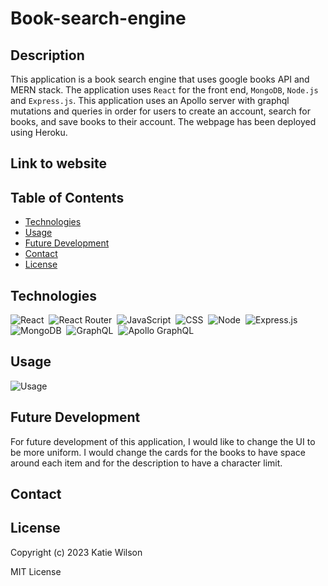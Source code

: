# Book-search-engine

## Description
This application is a book search engine that uses google books API and MERN stack. The application uses `React` for the front end, `MongoDB`, `Node.js` and `Express.js`. This application uses an Apollo server with graphql mutations and queries in order for users to create an account, search for books, and save books to their account. The webpage has been deployed using Heroku. 

## Link to website

## Table of Contents
* [Technologies](##technologies)
* [Usage](##usage)
* [Future Development](##future-development)
* [Contact](##contact)
* [License](##license)

## Technologies
![React](https://img.shields.io/badge/React-20232A?style=for-the-badge&logo=react&logoColor=61DAFB)&nbsp;
![React Router](https://img.shields.io/badge/React_Router-CA4245?style=for-the-badge&logo=react-router&logoColor=white)&nbsp;
![JavaScript](https://img.shields.io/badge/JavaScript-323330?style=for-the-badge&logo=javascript&logoColor=F7DF1E)&nbsp;
![CSS](https://img.shields.io/badge/CSS3-1572B6?style=for-the-badge&logo=css3&logoColor=white)&nbsp;
![Node](https://img.shields.io/badge/Node.js-339933?style=for-the-badge&logo=nodedotjs&logoColor=white)&nbsp;
![Express.js](https://img.shields.io/badge/Express.js-000000?style=for-the-badge&logo=express&logoColor=white)&nbsp;
![MongoDB](https://img.shields.io/badge/MongoDB-4EA94B?style=for-the-badge&logo=mongodb&logoColor=white)&nbsp;
![GraphQL](https://img.shields.io/badge/GraphQl-E10098?style=for-the-badge&logo=graphql&logoColor=white)&nbsp;
![Apollo GraphQL](https://img.shields.io/badge/Apollo%20GraphQL-311C87?&style=for-the-badge&logo=Apollo%20GraphQL&logoColor=white)&nbsp;


## Usage
![Usage](C:\Users\kmcwi\bootcamp\challenges\Book-search-engine\client\public\Book-Search-Engine.gif)

## Future Development
For future development of this application, I would like to change the UI to be more uniform. I would change the cards for the books to have space around each item and for the description to have a character limit.

## Contact

## License
Copyright (c) 2023 Katie Wilson

MIT License